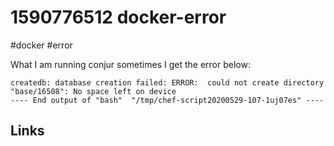 # 1590776512 docker-error
#docker #error

What I am running conjur sometimes I get the error below:
```
createdb: database creation failed: ERROR:  could not create directory "base/16508": No space left on device
---- End output of "bash"  "/tmp/chef-script20200529-107-1uj07es" ----
```




## Links
